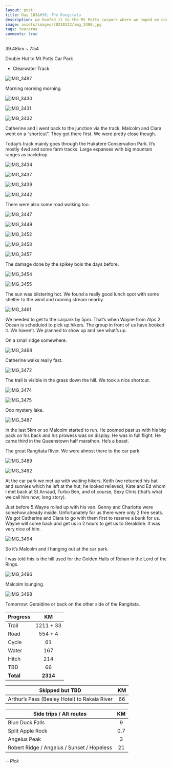 ```yaml
---
layout: post
title: Day 103&#58; The Rangitata
description: we hoofed it to the Mt Potts carpark where we hoped we could squeeze in the shuttle. It kinda worked
image: assets/images/20210122/img_3480.jpg
tags: teararoa
comments: true
---
```


39.48km ~ 7:54

Double Hut to Mt Potts Car Park

- Clearwater Track

![IMG_3497](/assets/images/20210122/img_3497.jpg)

Morning morning morning. 

![IMG_3430](/assets/images/20210122/img_3430.jpg)

![IMG_3431](/assets/images/20210122/img_3431.jpg)

![IMG_3432](/assets/images/20210122/img_3432.jpg)

Catherine and I went back to the junction via the track, Malcolm and Ciara went on a “shortcut”. They got there first. We were pretty close though. 

Today’s track mainly goes through the Hukatere Conservation Park. It’s mostly 4wd and some farm tracks. Large expanses with big mountain ranges as backdrop. 

![IMG_3434](/assets/images/20210122/img_3434.jpg)

![IMG_3437](/assets/images/20210122/img_3437.jpg)

![IMG_3439](/assets/images/20210122/img_3439.jpg)

![IMG_3442](/assets/images/20210122/img_3442.jpg)

There were also some road walking too. 

![IMG_3447](/assets/images/20210122/img_3447.jpg)

![IMG_3449](/assets/images/20210122/img_3449.jpg)

![IMG_3452](/assets/images/20210122/img_3452.jpg)

![IMG_3453](/assets/images/20210122/img_3453.jpg)

![IMG_3457](/assets/images/20210122/img_3457.jpg)

The damage done by the spikey bois the days before. 

![IMG_3454](/assets/images/20210122/img_3454.jpg)

![IMG_3455](/assets/images/20210122/img_3455.jpg)

The sun was blistering hot. We found a really good lunch spot with some shelter to the wind and running stream nearby.

![IMG_3461](/assets/images/20210122/img_3461.jpg)

We needed to get to the carpark by 5pm. That’s when Wayne from Alps 2 Ocean is scheduled to pick up hikers. The group in front of us have booked it. We haven’t. We planned to show up and see what’s up.

On a small ridge somewhere.

![IMG_3468](/assets/images/20210122/img_3468.jpg)

Catherine walks really fast. 

![IMG_3472](/assets/images/20210122/img_3472.jpg)

The trail is visible in the grass down the hill. We took a nice shortcut. 

![IMG_3474](/assets/images/20210122/img_3474.jpg)

![IMG_3475](/assets/images/20210122/img_3475.jpg)

Ooo mystery lake. 

![IMG_3487](/assets/images/20210122/img_3487.jpg)

In the last 5km or so Malcolm started to run. He zoomed past us with his big pack on his back and his prowess was on display. He was in full flight. He came third in the Queenstown half marathon. He’s a beast. 

The great Rangitata River. We were almost there to the car park. 

![IMG_3489](/assets/images/20210122/img_3489.jpg)

![IMG_3492](/assets/images/20210122/img_3492.jpg)

At the car park we met up with waiting hikers. Keith (we returned his hat and sunnies which he left at the hut; he looked relieved), Kate and Ed whom I met back at St Arnaud, Turbo Ben, and of course, Sexy Chris (that’s what we call him now; long story).  

Just before 5 Wayne rolled up with his van. Genny and Charlotte were somehow already inside. Unfortunately for us there were only 2 free seats. We got Catherine and Ciara to go with them first to reserve a bunk for us. Wayne will come back and get us in 2 hours to get us to Geraldine. It was very nice of him. 

![IMG_3494](/assets/images/20210122/img_3494.jpg)

So it’s Malcolm and I hanging out at the car park. 

I was told this is the hill used for the Golden Halls of Rohan in the Lord of the Rings. 

![IMG_3496](/assets/images/20210122/img_3496.jpg)

Malcolm lounging. 

![IMG_3498](/assets/images/20210122/img_3498.jpg)

Tomorrow: Geraldine or back on the other side of the Rangitata.

| Progress | KM |
| ---- |:----:|
| Trail | 1211 + 33 |
| Road | 554 + 4 |
| Cycle | 61 |
| Water | 167 |
| Hitch | 214 |
| TBD | 66 |
| **Total** | **2314** |

| Skipped but TBD | KM |
| ---- |:----:|
| Arthur’s Pass (Bealey Hotel) to Rakaia River | 66 |

| Side trips / Alt routes | KM |
| ---- |:----:|
| Blue Duck Falls | 9 |
| Split Apple Rock | 0.7 |
| Angelus Peak | 3 |
| Robert Ridge / Angelus / Sunset / Hopeless | 21 |


－_Rick_